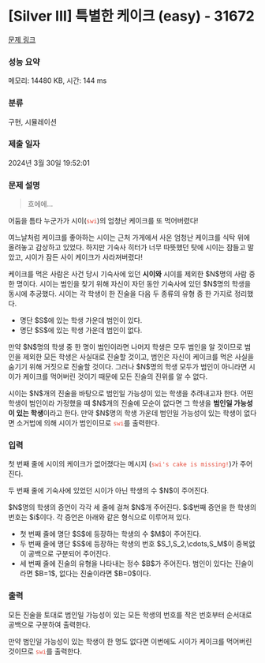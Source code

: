 # [Silver III] 특별한 케이크 (easy) - 31672 

[문제 링크](https://www.acmicpc.net/problem/31672) 

### 성능 요약

메모리: 14480 KB, 시간: 144 ms

### 분류

구현, 시뮬레이션

### 제출 일자

2024년 3월 30일 19:52:01

### 문제 설명

<blockquote>
<p>흐에에...</p>
</blockquote>

<p>어둠을 틈타 누군가가 시이(<span style="color:#e74c3c;"><code>swi</code></span>)의 엄청난 케이크를 또 먹어버렸다!</p>

<p>여느날처럼 케이크를 좋아하는 시이는 근처 가게에서 사온 엄청난 케이크를 식탁 위에 올려놓고 감상하고 있었다. 하지만 기숙사 히터가 너무 따뜻했던 탓에 시이는 잠들고 말았고, 시이가 잠든 사이 케이크가 사라져버렸다!</p>

<p>케이크를 먹은 사람은 사건 당시 기숙사에 있던 <strong>시이와</strong> 시이를 제외한 $N$명의 사람 중 한 명이다. 시이는 범인을 찾기 위해 자신이 자던 동안 기숙사에 있던 $N$명의 학생을 동시에 추궁했다. 시이는 각 학생이 한 진술을 다음 두 종류의 유형 중 한 가지로 정리했다.</p>

<ul>
	<li>명단 $S$에 있는 학생 가운데 범인이 있다.</li>
	<li>명단 $S$에 있는 학생 가운데 범인이 없다.</li>
</ul>

<p>만약 $N$명의 학생 중 한 명이 범인이라면 나머지 학생은 모두 범인을 알 것이므로 범인을 제외한 모든 학생은 사실대로 진술할 것이고, 범인은 자신이 케이크를 먹은 사실을 숨기기 위해 거짓으로 진술할 것이다. 그러나 $N$명의 학생 모두가 범인이 아니라면 시이가 케이크를 먹어버린 것이기 때문에 모든 진술의 진위를 알 수 없다.</p>

<p>시이는 $N$개의 진술을 바탕으로 범인일 가능성이 있는 학생을 추려내고자 한다. 어떤 학생이 범인이라 가정했을 때 $N$개의 진술에 모순이 없다면 그 학생을 <strong>범인일 가능성이 있는 학생</strong>이라고 한다. 만약 $N$명의 학생 가운데 범인일 가능성이 있는 학생이 없다면 소거법에 의해 시이가 범인이므로 <span style="color:#e74c3c;"><code>swi</code></span>를 출력한다.</p>

### 입력 

 <p>첫 번째 줄에 시이의 케이크가 없어졌다는 메시지 (<span style="color:#e74c3c;"><code>swi's cake is missing!</code></span>)가 주어진다. </p>

<p>두 번째 줄에  기숙사에 있었던 시이가 아닌 학생의 수 $N$이 주어진다.</p>

<p>$N$명의 학생의 증언이 각각 세 줄에 걸쳐 $N$개 주어진다. $i$번째 증언을 한 학생의 번호는 $i$이다. 각 증언은 아래와 같은 형식으로 이루어져 있다.</p>

<ul>
	<li>첫 번째 줄에 명단 $S$에 등장하는 학생의 수 $M$이 주어진다.</li>
	<li>두 번째 줄에 명단 $S$에 등장하는 학생의 번호 $S_1,S_2,\cdots,S_M$이 중복없이 공백으로 구분되어 주어진다.</li>
	<li>세 번째 줄에 진술의 유형을 나타내는 정수 $B$가 주어진다. 범인이 있다는 진술이라면 $B=1$, 없다는 진술이라면 $B=0$이다.</li>
</ul>

### 출력 

 <p>모든 진술을 토대로 범인일 가능성이 있는 모든 학생의 번호를 작은 번호부터 순서대로 공백으로 구분하여 출력한다.</p>

<p>만약 범인일 가능성이 있는 학생이 한 명도 없다면 이번에도 시이가 케이크를 먹어버린 것이므로 <span style="color:#e74c3c;"><code>swi</code></span>를 출력한다.</p>

